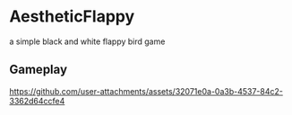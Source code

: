 # AestheticFlappy
a simple black and white flappy bird game

## Gameplay



https://github.com/user-attachments/assets/32071e0a-0a3b-4537-84c2-3362d64ccfe4


